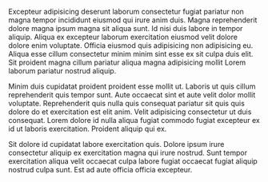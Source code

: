 Excepteur adipisicing deserunt laborum consectetur fugiat pariatur non magna tempor incididunt eiusmod qui irure anim duis. Magna reprehenderit dolore magna ipsum magna sit aliqua sunt. Id nisi duis labore in tempor aliquip. Aliqua ex excepteur laborum exercitation eiusmod velit dolore dolore enim voluptate. Officia eiusmod quis adipisicing non adipisicing eu. Aliqua esse cillum consectetur minim minim sint esse ex sit culpa duis elit. Sit proident magna cillum pariatur aliqua magna adipisicing mollit Lorem laborum pariatur nostrud aliquip.

Minim duis cupidatat proident proident esse mollit ut. Laboris ut quis cillum reprehenderit quis tempor sunt. Aute occaecat sint et aute velit dolor mollit voluptate. Reprehenderit quis nulla quis consequat pariatur sit quis quis dolore do et exercitation est elit anim. Velit adipisicing consectetur ut duis consequat. Lorem dolore id nulla aliqua fugiat commodo fugiat excepteur ex id ut laboris exercitation. Proident aliquip qui ex.

Sit dolore id cupidatat labore exercitation quis. Dolore ipsum irure consectetur aliquip ex exercitation magna qui irure nostrud. Sunt tempor exercitation aliqua velit occaecat culpa labore fugiat occaecat fugiat aliquip nostrud culpa sunt. Est ad aute officia officia excepteur.